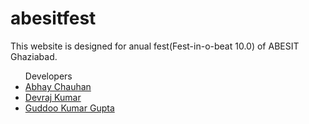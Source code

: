 # abesitfest
This website is designed for anual fest(Fest-in-o-beat 10.0) of ABESIT Ghaziabad.
<br>
<ul>Developers
<li><a href="https://github.com/theabhaychauhan">Abhay Chauhan</a></li>
<li><a href="https://github.com/devraj-kumar">Devraj Kumar</a></li>
<li><a href="https://github.com/85gk">Guddoo Kumar Gupta</a></li></ul>
